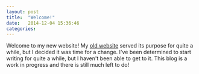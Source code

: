 ```yaml
---
layout: post
title:  "Welcome!"
date:   2014-12-04 15:36:46
categories: 
---
```


Welcome to my new website! My [old website](http://jvt.io) served its purpose for quite a while, but I decided it was time for a change. I've been determined to start writing for quite a while, but I haven't been able to get to it. This blog is a work in progress and there is still much left to do! 

<br>
<br> 
<br>
<br>
<br>
<br>
<br>
<br> 
<br>